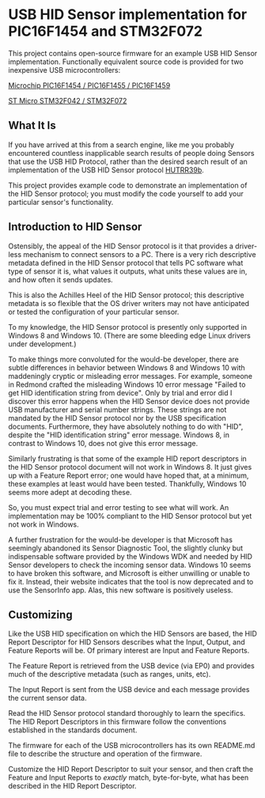 USB HID Sensor implementation for PIC16F1454 and STM32F072
==========================================================

This project contains open-source firmware for an example USB HID Sensor implementation.  Functionally equivalent source code is provided for two inexpensive USB microcontrollers:

[Microchip PIC16F1454 / PIC16F1455 / PIC16F1459](http://www.microchip.com/wwwproducts/en/PIC16F1454)

[ST Micro STM32F042 / STM32F072](http://www.st.com/en/microcontrollers/stm32f0x2.html)

## What It Is

If you have arrived at this from a search engine, like me you probably encountered countless inapplicable search results of people doing Sensors that use the USB HID Protocol, rather than the desired search result of an implementation of the USB HID Sensor protocol [HUTRR39b](http://www.usb.org/developers/hidpage/HUTRR39b.pdf).

This project provides example code to demonstrate an implementation of the HID Sensor protocol; you must modify the code yourself to add your particular sensor's functionality.

## Introduction to HID Sensor

Ostensibly, the appeal of the HID Sensor protocol is it that provides a driver-less mechanism to connect sensors to a PC.  There is a very rich descriptive metadata defined in the HID Sensor protocol that tells PC software what type of sensor it is, what values it outputs, what units these values are in, and how often it sends updates.

This is also the Achilles Heel of the HID Sensor protocol; this descriptive metadata is so flexible that the OS driver writers may not have anticipated or tested the configuration of your particular sensor.

To my knowledge, the HID Sensor protocol is presently only supported in Windows 8 and Windows 10.  (There are some bleeding edge Linux drivers under development.)

To make things more convoluted for the would-be developer, there are subtle differences in behavior between Windows 8 and Windows 10 with maddeningly cryptic or misleading error messages.  For example, someone in Redmond crafted the misleading Windows 10 error message "Failed to get HID identification string from device".  Only by trial and error did I discover this error happens when the HID Sensor device does not provide USB manufacturer and serial number strings.  These strings are not mandated by the HID Sensor protocol nor by the USB specification documents.  Furthermore, they have absolutely nothing to do with "HID", despite the "HID identification string" error message.  Windows 8, in contrast to Windows 10, does not give this error message.

Similarly frustrating is that some of the example HID report descriptors in the HID Sensor protocol document will not work in Windows 8.  It just gives up with a Feature Report error; one would have hoped that, at a minimum, these examples at least would have been tested.  Thankfully, Windows 10 seems more adept at decoding these.

So, you must expect trial and error testing to see what will work.  An implementation may be 100% compliant to the HID Sensor protocol but yet not work in Windows.

A further frustration for the would-be developer is that Microsoft has seemingly abandoned its Sensor Diagnostic Tool, the slightly clunky but indispensable software provided by the Windows WDK and needed by HID Sensor developers to check the incoming sensor data.  Windows 10 seems to have broken this software, and Microsoft is either unwilling or unable to fix it.  Instead, their website indicates that the tool is now deprecated and to use the SensorInfo app.  Alas, this new software is positively useless.

## Customizing

Like the USB HID specification on which the HID Sensors are based, the HID Report Descriptor for HID Sensors describes what the Input, Output, and Feature Reports will be.  Of primary interest are Input and Feature Reports.

The Feature Report is retrieved from the USB device (via EP0) and provides much of the descriptive metadata (such as ranges, units, etc).

The Input Report is sent from the USB device and each message provides the current sensor data.

Read the HID Sensor protocol standard thoroughly to learn the specifics.  The HID Report Descriptors in this firmware follow the conventions established in the standards document.

The firmware for each of the USB microcontrollers has its own README.md file to describe the structure and operation of the firmware.

Customize the HID Report Descriptor to suit your sensor, and then craft the Feature and Input Reports to *exactly* match, byte-for-byte, what has been described in the HID Report Descriptor.

